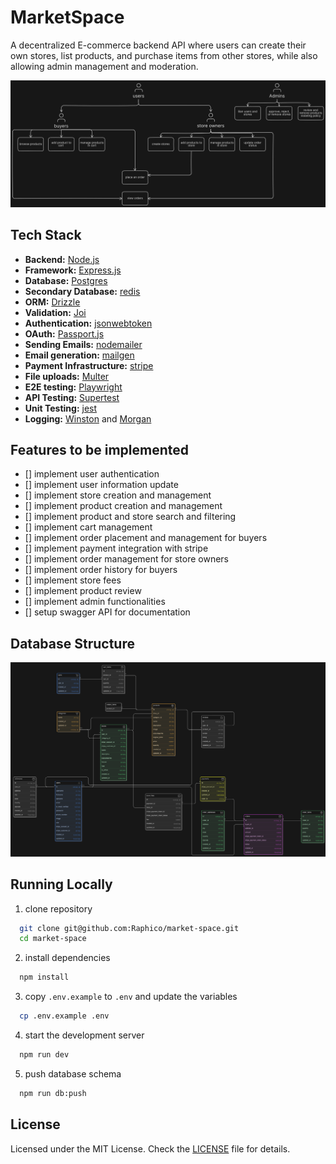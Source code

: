# MarketSpace

A decentralized E-commerce backend API where users can create their own stores, list products, and purchase items from other stores, while also allowing admin management and moderation.

[![MarketSpace Use cases](./public/images/use-cases.png)](https://app.eraser.io/workspace/d93EiOmFJbvJZyf45RLj?origin=share)

## Tech Stack

- **Backend:** [Node.js](https://nodejs.org/)
- **Framework:** [Express.js](https://expressjs.com/)
- **Database:** [Postgres](https://www.postgresql.org/)
- **Secondary Database:** [redis](https://redis.io/)
- **ORM:** [Drizzle](https://orm.drizzle.team/)
- **Validation:** [Joi](https://joi.dev/)
- **Authentication:** [jsonwebtoken](https://jwt.io/)
- **OAuth:** [Passport.js](https://www.passportjs.org/)
- **Sending Emails:** [nodemailer](https://www.nodemailer.com/)
- **Email generation:** [mailgen](https://www.npmjs.com/package/mailgen)
- **Payment Infrastructure:** [stripe](https://docs.stripe.com/)
- **File uploads:** [Multer](https://www.npmjs.com/package/multer)
- **E2E testing:** [Playwright](https://playwright.dev/)
- **API Testing:** [Supertest](https://www.npmjs.com/package/supertest)
- **Unit Testing:** [jest](https://jestjs.io/)
- **Logging:** [Winston](https://www.npmjs.com/package/winston) and [Morgan](https://github.com/expressjs/morgan)

## Features to be implemented

- [] implement user authentication
- [] implement user information update
- [] implement store creation and management
- [] implement product creation and management
- [] implement product and store search and filtering
- [] implement cart management
- [] implement order placement and management for buyers
- [] implement payment integration with stripe
- [] implement order management for store owners
- [] implement order history for buyers
- [] implement store fees
- [] implement product review
- [] implement admin functionalities
- [] setup swagger API for documentation

## Database Structure

[![MarketSpace ER diagram](./public/images/er-diagram.png)](https://app.eraser.io/workspace/9oPlJPeyIX8b0l4G0mPk?origin=share)

## Running Locally

1. clone repository

```bash
  git clone git@github.com:Raphico/market-space.git
  cd market-space
```

2. install dependencies

```bash
  npm install
```

3. copy `.env.example` to `.env` and update the variables

```bash
  cp .env.example .env
```

4. start the development server

```bash
  npm run dev
```

5. push database schema

```bash
  npm run db:push
```

## License

Licensed under the MIT License. Check the [LICENSE](./LICENSE) file for details.
